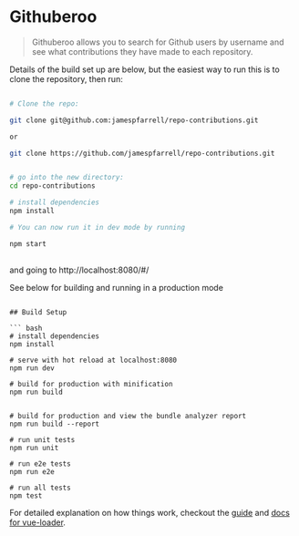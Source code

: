 # Githuberoo

> Githuberoo allows you to search for Github users by username and see what contributions they have made to each repository.

Details of the build set up are below, but the easiest way to run this is to clone the repository, then run:
``` bash

# Clone the repo:

git clone git@github.com:jamespfarrell/repo-contributions.git

or 

git clone https://github.com/jamespfarrell/repo-contributions.git


# go into the new directory:
cd repo-contributions

# install dependencies
npm install

# You can now run it in dev mode by running

npm start
 
```
and going to http://localhost:8080/#/

See below for building and running in a production mode

```

## Build Setup

``` bash
# install dependencies
npm install

# serve with hot reload at localhost:8080
npm run dev

# build for production with minification
npm run build


# build for production and view the bundle analyzer report
npm run build --report

# run unit tests
npm run unit

# run e2e tests
npm run e2e

# run all tests
npm test
```

For detailed explanation on how things work, checkout the [guide](http://vuejs-templates.github.io/webpack/) and [docs for vue-loader](http://vuejs.github.io/vue-loader).
